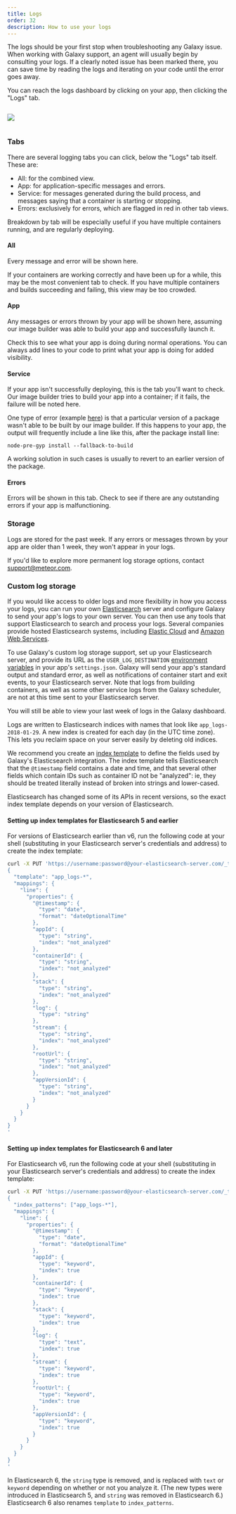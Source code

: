 ```yaml
---
title: Logs
order: 32
description: How to use your logs
---
```


The logs should be your first stop when troubleshooting any Galaxy issue. When working with Galaxy support, an agent will usually begin by consulting your logs. If a clearly noted issue has been marked there, you can save time by reading the logs and iterating on your code until the error goes away.

You can reach the logs dashboard by clicking on your app, then clicking the "Logs" tab.

<img src="/images/logs_section.png" style="margin: 1em 0;"/>

<h3 id="tabs">Tabs</h3>

There are several logging tabs you can click, below the "Logs" tab itself. These are:

- All: for the combined view.
- App: for application-specific messages and errors.
- Service: for messages generated during the build process, and messages saying that a container is starting or stopping.
- Errors: exclusively for errors, which are flagged in red in other tab views.

Breakdown by tab will be especially useful if you have multiple containers running, and are regularly deploying.

<h4 id="all">All</h4>

Every message and error will be shown here.

If your containers are working correctly and have been up for a while, this may be the most convenient tab to check. If you have multiple containers and builds succeeding and failing, this view may be too crowded.

<h4 id="app">App</h4>

Any messages or errors thrown by your app will be shown here, assuming our image builder was able to build your app and successfully launch it.

Check this to see what your app is doing during normal operations. You can always add lines to your code to print what your app is doing for added visibility.

<h4 id="service">Service</h4>

If your app isn't successfully deploying, this is the tab you'll want to check. Our image builder tries to build your app into a container; if it fails, the failure will be noted here.

One type of error (example <a href="https://github.com/meteor/meteor/issues/8136">here</a>) is that a particular version of a package wasn't able to be built by our image builder. If this happens to your app, the output will frequently include a line like this, after the package install line:

`node-pre-gyp install --fallback-to-build`

A working solution in such cases is usually to revert to an earlier version of the package. 

<h4 id="errors">Errors</h4>

Errors will be shown in this tab. Check to see if there are any outstanding errors if your app is malfunctioning.

<h3 id="storage">Storage</h3>

Logs are stored for the past week. If any errors or messages thrown by your app are older than 1 week, they won't appear in your logs.

If you'd like to explore more permanent log storage options, contact <a href="mailto:support@meteor.com">support@meteor.com</a>.

<h3 id="custom-storage">Custom log storage</h3>

If you would like access to older logs and more flexibility in how you access your logs, you can run your own [Elasticsearch](https://www.elastic.co/products/elasticsearch) server and configure Galaxy to send your app's logs to your own server.  You can then use any tools that support Elasticsearch to search and process your logs.  Several companies provide hosted Elasticsearch systems, including [Elastic Cloud](https://www.elastic.co/cloud) and [Amazon Web Services](https://aws.amazon.com/elasticsearch-service/).

To use Galaxy's custom log storage support, set up your Elasticsearch server, and provide its URL as the `USER_LOG_DESTINATION` [environment variables](/environment-variables.html) in your app's `settings.json`.  Galaxy will send your app's standard output and standard error, as well as notifications of container start and exit events, to your Elasticsearch server.  Note that logs from building containers, as well as some other service logs from the Galaxy scheduler, are not at this time sent to your Elasticsearch server.

You will still be able to view your last week of logs in the Galaxy dashboard.

Logs are written to Elasticsearch indices with names that look like `app_logs-2018-01-29`. A new index is created for each day (in the UTC time zone). This lets you reclaim space on your server easily by deleting old indices.

We recommend you create an [index template](https://www.elastic.co/guide/en/elasticsearch/reference/current/indices-templates.html) to define the fields used by Galaxy's Elasticsearch integration. The index template tells Elasticsearch that the `@timestamp` field contains a date and time, and that several other fields which contain IDs such as container ID not be "analyzed": ie, they should be treated literally instead of broken into strings and lower-cased.

Elasticsearch has changed some of its APIs in recent versions, so the exact index template depends on your version of Elasticsearch.

<h4 id="index-template-es5">Setting up index templates for Elasticsearch 5 and earlier</h4>

For versions of Elasticsearch earlier than v6, run the following code at your shell (substituting in your Elasticsearch server's credentials and address) to create the index template:

```sh
curl -X PUT 'https://username:password@your-elasticsearch-server.com/_template/app_logs?pretty' -H 'Content-Type: application/json' -d '
{
  "template": "app_logs-*",
  "mappings": {
    "line": {
      "properties": {
        "@timestamp": {
          "type": "date",
          "format": "dateOptionalTime"
        },
        "appId": {
          "type": "string",
          "index": "not_analyzed"
        },
        "containerId": {
          "type": "string",
          "index": "not_analyzed"
        },
        "stack": {
          "type": "string",
          "index": "not_analyzed"
        },
        "log": {
          "type": "string"
        },
        "stream": {
          "type": "string",
          "index": "not_analyzed"
        },
        "rootUrl": {
          "type": "string",
          "index": "not_analyzed"
        },
        "appVersionId": {
          "type": "string",
          "index": "not_analyzed"
        }
      }
    }
  }
}
'
```

<h4 id="index-template-es6">Setting up index templates for Elasticsearch 6 and later</h4>

For Elasticsearch v6, run the following code at your shell (substituting in your Elasticsearch server's credentials and address) to create the index template:

```sh
curl -X PUT 'https://username:password@your-elasticsearch-server.com/_template/app_logs?pretty' -H 'Content-Type: application/json' -d '
{
  "index_patterns": ["app_logs-*"],
  "mappings": {
    "line": {
      "properties": {
        "@timestamp": {
          "type": "date",
          "format": "dateOptionalTime"
        },
        "appId": {
          "type": "keyword",
          "index": true
        },
        "containerId": {
          "type": "keyword",
          "index": true
        },
        "stack": {
          "type": "keyword",
          "index": true
        },
        "log": {
          "type": "text",
          "index": true
        },
        "stream": {
          "type": "keyword",
          "index": true
        },
        "rootUrl": {
          "type": "keyword",
          "index": true
        },
        "appVersionId": {
          "type": "keyword",
          "index": true
        }
      }
    }
  }
}
'
```

In Elasticsearch 6, the `string` type is removed, and is replaced with `text` or `keyword` depending on whether or not you analyze it. (The new types were introduced in Elasticsearch 5, and `string` was removed in Elasticsearch 6.) Elasticsearch 6 also renames `template` to `index_patterns`.
